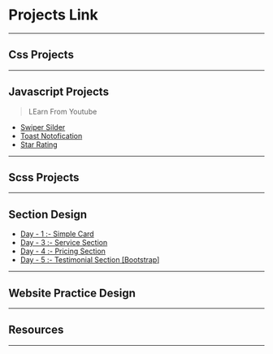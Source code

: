 # Projects Link

---

## Css Projects

---

## Javascript Projects

> LEarn From Youtube

- [Swiper Silder](https://shanto-devx.github.io/my_Front_end_Projects/Javascript_Projects/Projects/01_Leaning-From-Youtube/12_CardSLider/)
- [Toast Notofication](https://shanto-devx.github.io/my_Front_end_Projects/Javascript_Projects/Projects/01_Leaning-From-Youtube/13_ToastNotifictaion/index.html)
- [Star Rating](https://shanto-devx.github.io/my_Front_end_Projects/Javascript_Projects/Projects/01_Leaning-From-Youtube/05_StarRating/index.html)

---

## Scss Projects

---

## Section Design

- [Day - 1 :- Simple Card](https://shanto-devx.github.io/my_Front_end_Projects/Section-Practice/Day-1-Card/index.html)
- [Day - 3 :- Service Section](https://shanto-devx.github.io/my_Front_end_Projects/Section-Practice/Day-3-Services/index.html)
- [Day - 4 :- Pricing Section](https://shanto-devx.github.io/my_Front_end_Projects/Section-Practice/Day-4-PricingSection/index.html)
- [Day - 5 :- Testimonial Section [Bootstrap]](https://shanto-devx.github.io/my_Front_end_Projects/Section-Practice/Day-5-AmazingClients-Section/)

---

## Website Practice Design

---

## Resources

---
